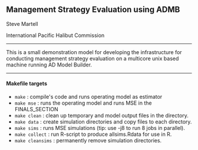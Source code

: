 ## Management Strategy Evaluation using ADMB
Steve Martell 

International Pacific Halibut Commission

___

This is a small demonstration model for developing the infrastructure for conducting management strategy evaluation on a multicore unix based machine running AD Model Builder.

* * *
#### Makefile targets

* `make`		   : compile's code and runs operating model as estimator
* `make mse`       : runs the operating model and runs MSE in the FINALS_SECTION
* `make clean`     : clean up temporary and model output files in the directory.
* `make data`      : create simulation directories and copy files to each directory.
* `make sims`      : runs MSE simulations (tip: use -j8 to run 8 jobs in parallel).
* `make collect`   : run R-script to produce allsims.Rdata for use in R.
* `make cleansims` : permanently remove simulation directories.
